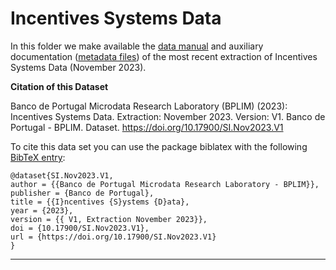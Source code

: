 # Incentives Systems Data


In this folder we make available the [data manual](https://github.com/BPLIM/Manuals/blob/master/Data/SI/NOV23/SI_manual_NOV23.pdf) and auxiliary documentation ([metadata files](https://github.com/BPLIM/Manuals/blob/master/Data/SI/NOV23/aux_files/metafiles)) of the most recent extraction of Incentives Systems Data (November 2023).


**Citation of this Dataset**

Banco de Portugal Microdata Research Laboratory (BPLIM) (2023): Incentives Systems Data. Extraction: November 2023. Version: V1. Banco de Portugal - BPLIM. Dataset. https://doi.org/10.17900/SI.Nov2023.V1



To cite this data set you can use the package biblatex with the following [BibTeX entry](https://github.com/BPLIM/Manuals/blob/master/Data/SI/NOV23/aux_files/bibtex/SI.bib):

```
@dataset{SI.Nov2023.V1,
author = {{Banco de Portugal Microdata Research Laboratory - BPLIM}},
publisher = {Banco de Portugal},
title = {{I}ncentives {S}ystems {D}ata},
year = {2023},
version = {{ V1, Extraction November 2023}},
doi = {10.17900/SI.Nov2023.V1},
url = {https://doi.org/10.17900/SI.Nov2023.V1}
}
```

----------------------------------------------------------------------------------------------------------------------------------------------

